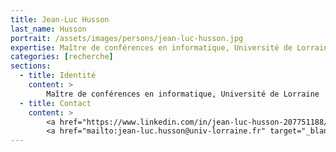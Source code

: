 ```yaml
---
title: Jean-Luc Husson
last_name: Husson
portrait: /assets/images/persons/jean-luc-husson.jpg
expertise: Maître de conférences en informatique, Université de Lorraine
categories: [recherche]
sections:
  - title: Identité
    content: >
        Maître de conférences en informatique, Université de Lorraine
  - title: Contact
    content: >
        <a href="https://www.linkedin.com/in/jean-luc-husson-207751188/" target="_blank" rel="noreferrer">LinkedIn</a> –
        <a href="mailto:jean-luc.husson@univ-lorraine.fr" target="_blank" rel="noreferrer">Mail</a>
---
```

